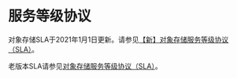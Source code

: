 # 服务等级协议

对象存储SLA于2021年1月1日更新。请参见[【新】对象存储服务等级协议（SLA）](../../../Service-Agreements-and-Guarantees/Product-Service-Agreement/Object-Storage-Service-Level-Agreements-X-SLA.md)。

老版本SLA请参见[对象存储服务等级协议（SLA）](../../../Service-Agreements-and-Guarantees/Product-Service-Agreement/Object-Storage-Service-Level-Agreement-SLA.md)。
